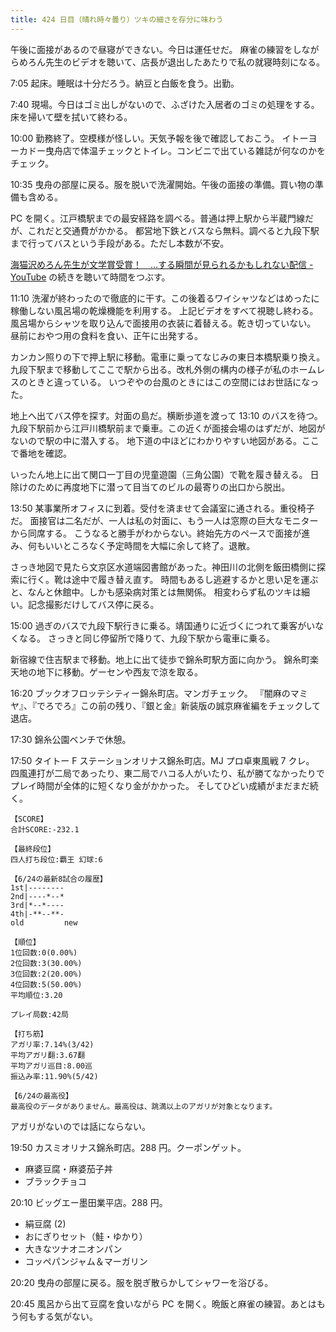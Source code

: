 ```yaml
---
title: 424 日目（晴れ時々曇り）ツキの細さを存分に味わう
---
```


午後に面接があるので昼寝ができない。今日は運任せだ。
麻雀の練習をしながらめろん先生のビデオを聴いて、店長が退出したあたりで私の就寝時刻になる。

7:05 起床。睡眠は十分だろう。納豆と白飯を食う。出勤。

7:40 現場。今日はゴミ出しがないので、ふざけた入居者のゴミの処理をする。
床を掃いて壁を拭いて終わる。

10:00 勤務終了。空模様が怪しい。天気予報を後で確認しておこう。
イトーヨーカドー曳舟店で体温チェックとトイレ。コンビニで出ている雑誌が何なのかをチェック。

10:35 曳舟の部屋に戻る。服を脱いで洗濯開始。午後の面接の準備。買い物の準備も含める。

PC を開く。江戸橋駅までの最安経路を調べる。普通は押上駅から半蔵門線だが、これだと交通費がかかる。
都営地下鉄とバスなら無料。調べると九段下駅まで行ってバスという手段がある。ただし本数が不安。

[海猫沢めろん先生が文学賞受賞！　…する瞬間が見られるかもしれない配信 - YouTube](https://www.youtube.com/watch?v=vE3o0hBRW18)
の続きを聴いて時間をつぶす。

11:10 洗濯が終わったので徹底的に干す。この後着るワイシャツなどはめったに稼働しない風呂場の乾燥機能を利用する。
上記ビデオをすべて視聴し終わる。風呂場からシャツを取り込んで面接用の衣装に着替える。乾き切っていない。
昼前におやつ用の食料を食い、正午に出発する。

カンカン照りの下で押上駅に移動。電車に乗ってなじみの東日本橋駅乗り換え。
九段下駅まで移動してここで駅から出る。改札外側の構内の様子が私のホームレスのときと違っている。
いつぞやの台風のときにはこの空間にはお世話になった。

地上へ出てバス停を探す。対面の島だ。横断歩道を渡って 13:10 のバスを待つ。
九段下駅前から江戸川橋駅前まで乗車。この近くが面接会場のはずだが、地図がないので駅の中に潜入する。
地下道の中ほどにわかりやすい地図がある。ここで番地を確認。

いったん地上に出て関口一丁目の児童遊園（三角公園）で靴を履き替える。
日除けのために再度地下に潜って目当てのビルの最寄りの出口から脱出。

13:50 某事業所オフィスに到着。受付を済ませて会議室に通される。重役椅子だ。
面接官は二名だが、一人は私の対面に、もう一人は窓際の巨大なモニターから同席する。
こうなると勝手がわからない。終始先方のペースで面接が進み、何もいいところなく予定時間を大幅に余して終了。退散。

さっき地図で見たら文京区水道端図書館があった。神田川の北側を飯田橋側に探索に行く。靴は途中で履き替え直す。
時間もあるし逃避するかと思い足を運ぶと、なんと休館中。しかも感染病対策とは無関係。
相変わらず私のツキは細い。記念撮影だけしてバス停に戻る。

15:00 過ぎのバスで九段下駅行きに乗る。靖国通りに近づくにつれて乗客がいなくなる。
さっきと同じ停留所で降りて、九段下駅から電車に乗る。

新宿線で住吉駅まで移動。地上に出て徒歩で錦糸町駅方面に向かう。
錦糸町楽天地の地下に移動。ゲーセンや西友で涼を取る。

16:20 ブックオフロッテシティー錦糸町店。マンガチェック。
『闇麻のマミヤ』、『でろでろ』この前の残り、『銀と金』新装版の誠京麻雀編をチェックして退店。

17:30 錦糸公園ベンチで休憩。

17:50 タイトー F ステーションオリナス錦糸町店。MJ プロ卓東風戦 7 クレ。
四風連打が二局であったり、東二局でハコる人がいたり、私が勝てなかったりでプレイ時間が全体的に短くなり金がかかった。
そしてひどい成績がまだまだ続く。

```text
【SCORE】
合計SCORE:-232.1

【最終段位】
四人打ち段位:覇王 幻球:6

【6/24の最新8試合の履歴】
1st|--------
2nd|----*--*
3rd|*--*----
4th|-**--**-
old         new

【順位】
1位回数:0(0.00%)
2位回数:3(30.00%)
3位回数:2(20.00%)
4位回数:5(50.00%)
平均順位:3.20

プレイ局数:42局

【打ち筋】
アガリ率:7.14%(3/42)
平均アガリ翻:3.67翻
平均アガリ巡目:8.00巡
振込み率:11.90%(5/42)

【6/24の最高役】
最高役のデータがありません。最高役は、跳満以上のアガリが対象となります。
```

アガリがないのでは話にならない。

19:50 カスミオリナス錦糸町店。288 円。クーポンゲット。

* 麻婆豆腐・麻婆茄子丼
* ブラックチョコ

20:10 ビッグエー墨田業平店。288 円。

* 絹豆腐 (2)
* おにぎりセット（鮭・ゆかり）
* 大きなツナオニオンパン
* コッペパンジャム＆マーガリン

20:20 曳舟の部屋に戻る。服を脱ぎ散らかしてシャワーを浴びる。

20:45 風呂から出て豆腐を食いながら PC を開く。晩飯と麻雀の練習。あとはもう何もする気がない。
